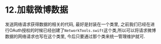 # 12.加载微博数据

发送网络请求获得数据的相关的代码, 最好是封装在一个类里, 之前我们已经在进行OAuth授权的时候已经创建了`NetworkTools.swift`这个类,所以可以将请求微博数据的网络请求也写在这个类里, 今后只要通过那个类来统一管理维护就可.


